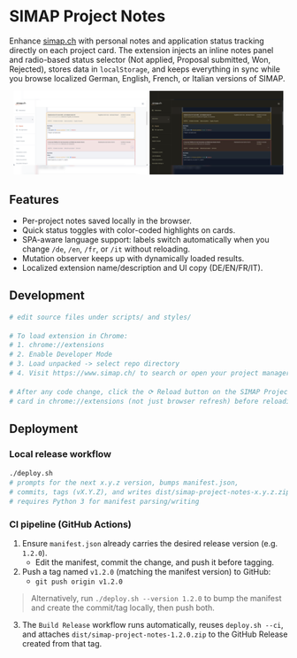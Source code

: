 # SIMAP Project Notes

Enhance [simap.ch](https://www.simap.ch/) with personal notes and application status tracking directly on each project card. The extension injects an inline notes panel and radio-based status selector (Not applied, Proposal submitted, Won, Rejected), stores data in `localStorage`, and keeps everything in sync while you browse localized German, English, French, or Italian versions of SIMAP.

<p align="center">
  <img src="webstore/preview_light_with_bgc.png" alt="SIMAP Project Notes screenshot" width="48%" />
  <img src="webstore/preview_dark_with_bgc.png" alt="SIMAP Project Notes screenshot" width="48%" />
</p>

## Features

- Per-project notes saved locally in the browser.
- Quick status toggles with color-coded highlights on cards.
- SPA-aware language support: labels switch automatically when you change `/de`, `/en`, `/fr`, or `/it` without reloading.
- Mutation observer keeps up with dynamically loaded results.
- Localized extension name/description and UI copy (DE/EN/FR/IT).

## Development

```bash
# edit source files under scripts/ and styles/

# To load extension in Chrome:
# 1. chrome://extensions
# 2. Enable Developer Mode
# 3. Load unpacked -> select repo directory
# 4. Visit https://www.simap.ch/ to search or open your project manager view

# After any code change, click the ⟳ Reload button on the SIMAP Project Notes
# card in chrome://extensions (not just browser refresh) before reloading the site.
```

## Deployment

### Local release workflow

```bash
./deploy.sh
# prompts for the next x.y.z version, bumps manifest.json,
# commits, tags (vX.Y.Z), and writes dist/simap-project-notes-x.y.z.zip
# requires Python 3 for manifest parsing/writing
```

### CI pipeline (GitHub Actions)

1. Ensure `manifest.json` already carries the desired release version (e.g. `1.2.0`).
   - Edit the manifest, commit the change, and push it before tagging.
2. Push a tag named `v1.2.0` (matching the manifest version) to GitHub:
   - `git push origin v1.2.0`
> Alternatively, run `./deploy.sh --version 1.2.0` to bump the manifest and create the commit/tag locally, then push both.
3. The `Build Release` workflow runs automatically, reuses `deploy.sh --ci`, and attaches
   `dist/simap-project-notes-1.2.0.zip` to the GitHub Release created from that tag.
